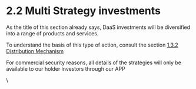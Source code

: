 # 2.2 Multi Strategy investments

As the title of this section already says, DaaS investments will be diversified into a range of products and services.

To understand the basis of this type of action, consult the section [1.3.2 Distribution Mechanism](../economic-bases/mint-usdtoken/distribution-mechanics.md)&#x20;

For commercial security reasons, all details of the strategies will only be available to our holder investors through our APP

\

